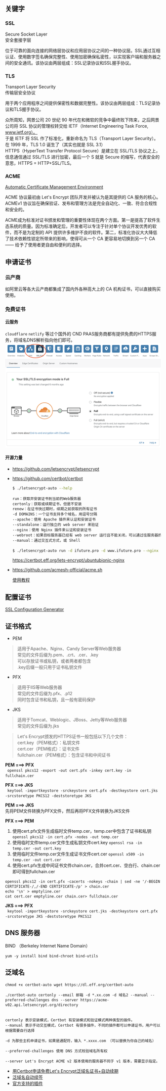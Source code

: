 ## 关键字

### SSL
Secure Socket Layer  
安全套接字层

位于可靠的面向连接的网络层协议和应用层协议之间的一种协议层。SSL通过互相认证、使用数字签名确保完整性、使用加密确保私密性，以实现客户端和服务器之间的安全通讯。该协议由两层组成：SSL记录协议和SSL握手协议。

### TLS
Transport Layer Security  
传输层安全协议

用于两个应用程序之间提供保密性和数据完整性。该协议由两层组成：TLS记录协议和TLS握手协议。


众所周知，网景公司 20 世纪 90 年代在和微软的竞争中最终败下阵来，之后网景公司将 SSL 协议的管理权转交给 IETF（Internet Engineering Task Force, www.ietf.org）。  
于是 IETF 将 SSL 作了标准化，重新命名为 TLS（Transport Layer Security）。在 1999 年，TLS 1.0 诞生了（其实也就是 SSL 3.1）  
HTTPS（HyperText Transfer Protocol Secure）是建立在 SSL/TLS 协议之上，信息通信通过 SSL/TLS 进行加密，最后一个 S 就是 Secure 的缩写，代表安全的意思，HTTPS = HTTP+SSL/TLS。

### ACME
[Automatic Certificate Management Environment](https://tools.ietf.org/html/rfc8555)

ACME 协议最初由 Let's Encrypt 团队开发并被认为是其提供的 CA 服务的核心。ACMEv1 协议旨在确保验证、发布和管理方法是完全自动化、一致、符合合规性和安全的。

ACME成为标准对证书颁发和管理的重要性体现在两个方面。第一是提高了软件生态系统的质量。因为标准确定后，开发者可以专注于针对单个协议开发优秀的软件，而不是为定制的 API 提供许多维护不良的软件。第二，标准化协议大大降低了技术依赖性锁定所带来的影响，使得可从一个 CA 更容易地切换到另一个 CA —— 给予了使用者更自由和便利的选择。

## 申请证书

### 云产商
如阿里云等各大云产商都集成了国内外各种高大上的 CA 机构证书，可以直接购买使用。

### 免费证书

#### 云服务
`cloudflare` `netlify` 等过个国外的 CND PAAS服务商都有提供免费的HTTPS服务，将域名DNS解析指向他们即可。
![](../assets/img/HTTPS.png)

#### 开源力量

* https://github.com/letsencrypt/letsencrypt
* https://github.com/certbot/certbot

  ```bash
  $ ./letsencrypt-auto --help

  run：获取并安装证书到当前的Web服务器
  certonly：获取或续期证书，但是不安装
  renew：在证书快过期时，续期之前获取的所有证书
  -d DOMAINS：一个证书支持多个域名，用逗号分隔
  --apache：使用 Apache 插件来认证和安装证书
  --standalone：运行独立的 web server 来验证
  --nginx：使用 Nginx 插件来认证和安装证书
  --webroot：如果目标服务器已经有 web server 运行且不能关闭，可以通过往服务器的网站根目录放置文件的方式来验证
  --manual：通过交互式方式，或 Shell

  $ ./letsencrypt-auto run -d ifuture.pro -d www.ifuture.pro --nginx

  ```

  https://certbot.eff.org/lets-encrypt/ubuntubionic-nginx


* https://github.com/acmesh-official/acme.sh

  [使用教程](https://github.com/acmesh-official/acme.sh/wiki/%E8%AF%B4%E6%98%8E)

## 配置证书
[SSL Configuration Generator](https://ssl-config.mozilla.org/#server=nginx)

## 证书格式
* PEM
> 适用于Apache、Nginx、Candy Server等Web服务器  
常见的文件后缀为.pem、.crt、.cer、.key  
可以存放证书或私钥，或者两者都包含  
.key后缀一般只用于证书私钥文件  

* PFX
> 适用于IIS等Web服务器  
常见的文件后缀为.pfx、.p12  
同时包含证书和私钥，且一般有密码保护  

* JKS
> 适用于Tomcat、Weblogic、JBoss、Jetty等Web服务器  
常见的文件后缀为.jks

> Let's Encrypt颁发的HTTPS证书一般包括以下几个文件：  
cert.key（PEM格式）：私钥文件  
cert.cer（PEM格式）：证书文件  
fullchain.cer（PEM格式）：包含证书和中间证书  

**PEM ===> PFX**  
` openssl pkcs12 -export -out cert.pfx -inkey cert.key -in fullchain.cer`

**PFX ===> JKS**  
`  keytool -importkeystore -srckeystore cert.pfx -destkeystore cert.jks -srcstoretype PKCS12 -deststoretype JKS
`

**PEM ===> JKS**  
先将PEM文件转换为PFX文件，然后再将PFX文件转换为JKS文件

**PFX ===> PEM**  
1. 使用cert.pfx文件生成临时文件temp.cer，temp.cer中包含了证书和私钥  
`openssl pkcs12 -in cert.pfx -nodes -out temp.cer`  
1. 使用临时文件temp.cer文件生成私钥文件cert.key
  `openssl rsa -in temp.cer -out cert.key`
1. 使用临时文件temp.cer文件生成证书文件cert.cer
  `openssl x509 -in temp.cer -out cert.cer`
1. 使用cert.pfx生成中间证书文件chain.cer，合并cert.cer、空白行、chain.cer即可得到fullchain.cer
```shell
openssl pkcs12 -in cert.pfx -cacerts -nokeys -chain | sed -ne '/-BEGIN CERTIFICATE-/,/-END CERTIFICATE-/p' > chain.cer
echo '\n' > emptyline.cer
cat cert.cer emptyline.cer chain.cer> fullchain.cer
```

**JKS ===> PFX**  
`  keytool -importkeystore -srckeystore cert.jks -destkeystore cert.pfx -srcstoretype JKS -deststoretype PKCS12
`

## DNS 服务器
BIND （Berkeley Internet Name Domain）

`yum -y install bind bind-chroot bind-utils`


## 泛域名
```shell
chmod +x certbot-auto wget https://dl.eff.org/certbot-auto

./certbot-auto certonly --email 邮箱 -d *.xx.com -d 域名2 --manual --preferred-challenges dns --server https://acme-v02.api.letsencrypt.org/directory  


certonly 表示安装模式，Certbot 有安装模式和验证模式两种类型的插件。
--manual 表示手动交互模式，Certbot 有很多插件，不同的插件都可以申请证书，用户可以根据需要自行选择

-d 为那些主机申请证书，如果是通配符，输入 *.xxxx.com （可以替换为你自己的域名）

--preferred-challenges 使用 DNS 方式校验域名所有权

--server Let's Encrypt ACME v2 版本使用的服务器不同于 v1 版本，需要显示指定。
```

* [用Certbot申请免费Let's Encrypt泛域名证书+自动续期](https://www.willh.cn/articles/2018/07/27/1532676216270.html)
* [泛域名自动续签](https://github.com/ywdblog/certbot-letencrypt-wildcardcertificates-alydns-au)
* [官方支持的插件](https://certbot.eff.org/docs/using.html#dns-plugins)
